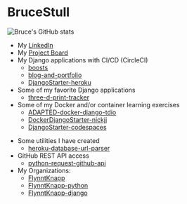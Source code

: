 # BruceStull

![Bruce's GitHub stats](https://github-readme-stats.vercel.app/api?username=brucestull&theme=vue&show_icons=true)

* My [LinkedIn](https://www.linkedin.com/in/bruce-stull/)
* My [Project Board](https://github.com/users/brucestull/projects/6/)
* My Django applications with CI/CD (CircleCI)
  * [boosts](https://github.com/brucestull/boosts)
  * [blog-and-portfolio](https://github.com/brucestull/blog-and-portfolio)
  * [DjangoStarter-heroku](https://github.com/brucestull/DjangoStarter-heroku)
* Some of my favorite Django applications
  * [three-d-print-tracker](https://github.com/brucestull/three-d-print-tracker)
* Some of my Docker and/or container learning exercises
  * [ADAPTED-docker-django-tdio](https://github.com/brucestull/ADAPTED-docker-django-tdio)
  * [DockerDjangoStarter-nickjj](https://github.com/brucestull/DockerDjangoStarter-nickjj)
  * [DjangoStarter-codespaces](https://github.com/brucestull/DjangoStarter-codespaces)
<!--  * [DockerDjangoStarter-tdio](https://github.com/brucestull/DockerDjangoStarter-tdio) -->
* Some utilities I have created
  * [heroku-database-url-parser](https://github.com/brucestull/heroku-database-url-parser)
* GitHub REST API access
  * [python-request-github-api](https://github.com/brucestull/python-request-github-api)
* My Organizations:
  * [FlynntKnapp](https://github.com/orgs/FlynntKnapp/repositories)
  * [FlynntKnapp-python](https://github.com/orgs/FlynntKnapp-python/repositories)
  * [FlynntKnapp-django](https://github.com/orgs/FlynntKnapp-django/repositories)

<!-- * 🌱 I’m currently learning and/or reviewing: -->

<!-- ![Snake Animation - courtesy of https://blog.arnabghosh.me/add-github-dark-snake-animation-readme](https://github.com/brucestull/brucestull/blob/output/github-contribution-grid-snake.svg)
 -->
 
<!--
**brucestull/brucestull** is a ✨ _special_ ✨ repository because its `README.md` (this file) appears on your GitHub profile.

Here are some ideas to get you started:

- 🔭 I’m currently working on ...
- 👯 I’m looking to collaborate on ...
- 🤔 I’m looking for help with ...
- 💬 Ask me about ...
- 📫 How to reach me: ...
- ⚡ Fun fact: ...
-->
